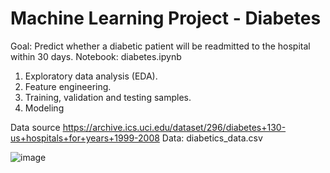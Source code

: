 # Machine Learning Project - Diabetes

Goal: Predict whether a diabetic patient will be readmitted to the hospital within 30 days.
Notebook: diabetes.ipynb
1. Exploratory data analysis (EDA).
2. Feature engineering.
3. Training, validation and testing samples.
4. Modeling

Data source https://archive.ics.uci.edu/dataset/296/diabetes+130-us+hospitals+for+years+1999-2008
Data: diabetics_data.csv


![image](https://github.com/JavierPachas/diabetes/assets/17460246/3caef84b-6aa0-450c-a647-aed7cb7be399)
